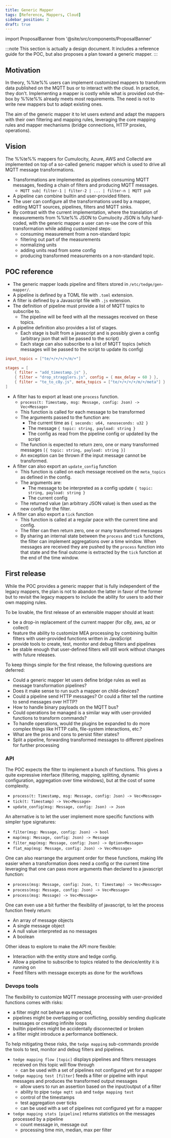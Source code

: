 ```yaml
---
title: Generic Mapper
tags: [Reference, Mappers, Cloud]
sidebar_position: 2
draft: true
---
```


import ProposalBanner from '@site/src/components/ProposalBanner'

<ProposalBanner/>

:::note
This section is actually a design document.
It includes a reference guide for the POC, but also proposes a plan toward a generic mapper.
:::

## Motivation

In theory, %%te%% users can implement customized mappers to transform data published on the MQTT bus
or to interact with the cloud. In practice, they don't.
Implementing a mapper is costly while what is provided out-the-box by %%te%% already meets most requirements.
The need is not to write new mappers but to adapt existing ones.

The aim of the generic mapper it to let users extend and adapt the mappers with their own filtering and mapping rules,
leveraging the core mapping rules and mapper mechanisms (bridge connections, HTTP proxies, operations).

## Vision

The %%te%% mappers for Cumulocity, Azure, AWS and Collectd are implemented on top of a so-called generic mapper
which is used to drive all MQTT message transformations.
- Transformations are implemented as pipelines consuming MQTT messages, feeding a chain of filters and producing MQTT messages.
  - `MQTT sub| filter-1 | filter-2 | ... | filter-n | MQTT pub`
- A pipeline can combine builtin and user-provided filters.
- The user can configure all the transformations used by a mapper,
  editing MQTT sources, pipelines, filters and MQTT sinks.
- By contrast with the current implementation, where the translation of measurements from %%te%% JSON to Cumulocity JSON
  is fully hard-coded, with the generic mapper a user can re-use the core of this transformation while adding customized steps:
  - consuming measurement from a non-standard topic
  - filtering out part of the measurements
  - normalizing units
  - adding units read from some config
  - producing transformed measurements on a non-standard topic.

## POC reference

- The generic mapper loads pipeline and filters stored in `/etc/tedge/gen-mapper/`.
- A pipeline is defined by a TOML file with `.toml` extension.
- A filter is defined by a Javascript file with `.js` extension.
- The definition of pipeline must provide a list of MQTT topics to subscribe to.
  - The pipeline will be feed with all the messages received on these topics.
- A pipeline definition also provides a list of stages.
  - Each stage is built from a javascript and is possibly given a config (arbitrary json that will be passed to the script)
  - Each stage can also subscribe to a list of MQTT topics (which messages will be passed to the script to update its config)

```toml
input_topics = ["te/+/+/+/+/m/+"]

stages = [
    { filter = "add_timestamp.js" },
    { filter = "drop_stragglers.js", config = { max_delay = 60 } },
    { filter = "te_to_c8y.js", meta_topics = ["te/+/+/+/+/m/+/meta"] }
]
```

- A filter has to export at least one `process` function.
  - `process(t: Timestamp, msg: Message, config: Json) -> Vec<Message>` 
  - This function is called for each message to be transformed
  - The arguments passed to the function are:
    - The current time as `{ seconds: u64, nanoseconds: u32 }` 
    - The message `{ topic: string, payload: string }`
    - The config as read from the pipeline config or updated by the script
  - The function is expected to return zero, one or many transformed messages `[{ topic: string, payload: string }]`
  - An exception can be thrown if the input message cannot be transformed.
- A filter can also export an `update_config` function
  - This function is called on each message received on the `meta_topics` as defined in the config.
  - The arguments are:
    - The message to be interpreted as a config update `{ topic: string, payload: string }`
    - The current config
   - The returned value (an arbitrary JSON value) is then used as the new config for the filter.
- A filter can also export a `tick` function
  - This function is called at a regular pace with the current time and config.
  - The filter can then return zero, one or many transformed messages
  - By sharing an internal state between the `process` and `tick` functions,
    the filter can implement aggregations over a time window.
    When messages are received they are pushed by the `process` function into that state
    and the final outcome is extracted by the `tick` function at the end of the time window.

## First release

While the POC provides a generic mapper that is fully independent of the legacy mappers,
the plan is not to abandon the latter in favor of the former
but to revisit the legacy mappers to include the ability for users to add their own mapping rules.

To be lovable, the first release of an extensible mapper should at least:

- be a drop-in replacement of the current mapper (for c8y, aws, az or collect)
- feature the ability to customize MEA processing by combining builtin filters with user-provided functions written in JavaScript
- provide tools to create, test, monitor and debug filters and pipelines
- be stable enough that user-defined filters will still work without changes with future releases.

To keep things simple for the first release, the following questions are deferred:

- Could a generic mapper let users define bridge rules as well as message transformation pipelines?
- Does it make sense to run such a mapper on child-devices?
- Could a pipeline send HTTP messages? Or could a filter tell the runtime to send messages over HTTP?
- How to handle binary payloads on the MQTT bus? 
- Could operations be managed is a similar way with user-provided functions to transform commands?
- To handle operations, would the plugins be expanded to do more complex things like HTTP calls, file-system interactions, etc.? 
- What are the pros and cons to persist filter states?
- Split a pipeline, forwarding transformed messages to different pipelines for further processing

### API

The POC expects the filter to implement a bunch of functions. This gives a quite expressive interface
(filtering, mapping, splitting, dynamic configuration, aggregation over time windows), but at the cost of some complexity.

- `process(t: Timestamp, msg: Message, config: Json) -> Vec<Message>`
- `tick(t: Timestamp) -> Vec<Message>`
- `update_config(msg: Message, config: Json) -> Json`

An alternative is to let the user implement more specific functions with simpler type signatures:

- `filter(msg: Message, config: Json) -> bool`
- `map(msg: Message, config: Json) -> Message`
- `filter_map(msg: Message, config: Json) -> Option<Message>`
- `flat_map(msg: Message, config: Json) -> Vec<Message>`

One can also rearrange the argument order for these functions,
making life easier when a transformation does need a config or the current time
leveraging that one can pass more arguments than declared to a javascript function:

- `process(msg: Message, config: Json, t: Timestamp) -> Vec<Message>`
- `process(msg: Message, config: Json) -> Vec<Message>`
- `process(msg: Message) -> Vec<Message>`

One can even use a bit further the flexibility of javascript, to let the process function freely return:
- An array of message objects
- A single message object
- A null value interpreted as no messages
- A boolean

Other ideas to explore to make the API more flexible:

- Interaction with the entity store and tedge config.
- Allow a pipeline to subscribe to topics related to the device/entity it is running on
- Feed filters with message excerpts as done for the workflows

### Devops tools

The flexibility to customize MQTT message processing with user-provided functions comes with risks:
- a filter might not behave as expected,
- pipelines might be overlapping or conflicting, possibly sending duplicate messages or creating infinite loops
- builtin pipelines might be accidentally disconnected or broken
- a filter might introduce a performance bottleneck.

To help mitigating these risks, the `tedge mapping` sub-commands provide the tools to test, monitor and debug filters and pipelines.

- `tedge mapping flow [topic]` displays pipelines and filters messages received on this topic will flow through
  - can be used with a set of pipelines not configured yet for a mapper
- `tedge mapping test [filter]` feeds a filter or pipeline with input messages and produces the transformed output messages
  - allow users to run an assertion based on the input/output of a filter
  - ability to pipe `tedge mqtt sub` and `tedge mapping test`
  - control of the timestamps
  - test aggregation over ticks
  - can be used with a set of pipelines not configured yet for a mapper
- `tedge mapping stats [pipeline]` returns statistics on the messages processed by a pipeline
  - count message in, message out
  - processing time min, median, max per filter
